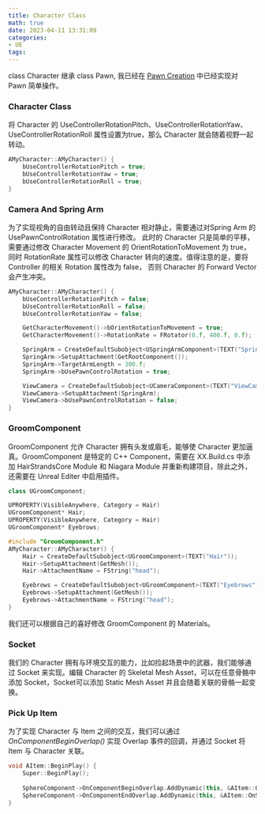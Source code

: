 ```yaml
---
title: Character Class
math: true
date: 2023-04-11 13:31:09
categories: 
- UE
tags:
---
```

class Character 继承 class Pawn, 我已经在 [Pawn Creation](https://hsaoming.github.io/2023/04/02/UE5/Pawn%20Creation/) 中已经实现对 Pawn 简单操作。

<!--more-->
### Character Class
将 Character 的 UseControllerRotationPitch、UseControllerRotationYaw、UseControllerRotationRoll 属性设置为true，那么 Character 就会随着视野一起转动。

``` c++
AMyCharacter::AMyCharacter() {
	bUseControllerRotationPitch = true;
    bUseControllerRotationYaw = true;
	bUseControllerRotationRoll = true;
}
```

### Camera And Spring Arm
为了实现视角的自由转动且保持 Character 相对静止，需要通过对Spring Arm 的 UsePawnControlRotation 属性进行修改。 此时的 Character 只是简单的平移，需要通过修改 Character Movement 的 OrientRotationToMovement 为 true，同时 RotationRate 属性可以修改 Character 转向的速度。值得注意的是，要将 Controller 的相关 Rotation 属性改为 false， 否则 Character 的 Forward Vector 会产生冲突。

``` c++
AMyCharacter::AMyCharacter() {
	bUseControllerRotationPitch = false;
	bUseControllerRotationRoll = false;
	bUseControllerRotationYaw = false;

	GetCharacterMovement()->bOrientRotationToMovement = true;
	GetCharacterMovement()->RotationRate = FRotator(0.f, 400.f, 0.f);

	SpringArm = CreateDefaultSubobject<USpringArmComponent>(TEXT("SpringArm"));
	SpringArm->SetupAttachment(GetRootComponent());
	SpringArm->TargetArmLength = 300.f;
	SpringArm->bUsePawnControlRotation = true;

	ViewCamera = CreateDefaultSubobject<UCameraComponent>(TEXT("ViewCamera"));
	ViewCamera->SetupAttachment(SpringArm);
	ViewCamera->bUsePawnControlRotation = false;
}
```

### GroomComponent
GroomComponent 允许 Character 拥有头发或眉毛，能够使 Character 更加逼真。GroomComponent 是特定的 C++ Component，需要在 XX.Build.cs 中添加 HairStrandsCore Module 和 Niagara Module 并重新构建项目，除此之外，还需要在 Unreal Editer 中启用插件。

```c++
class UGroomComponent;

UPROPERTY(VisibleAnywhere, Category = Hair)
UGroomComponent* Hair;
UPROPERTY(VisibleAnywhere, Category = Hair)
UGroomComponent* Eyebrows;

#include "GroomComponent.h"
AMyCharacter::AMyCharacter() {
	Hair = CreateDefaultSubobject<UGroomComponent>(TEXT("Hair"));
	Hair->SetupAttachment(GetMesh());
	Hair->AttachmentName = FString("head");

	Eyebrows = CreateDefaultSubobject<UGroomComponent>(TEXT("Eyebrows"));
	Eyebrows->SetupAttachment(GetMesh());
	Eyebrows->AttachmentName = FString("head");
}
```
我们还可以根据自己的喜好修改 GroomComponent 的 Materials。

### Socket
我们的 Character 拥有与环境交互的能力，比如捡起场景中的武器，我们能够通过 Socket 来实现。编辑 Character 的 Skeletal Mesh Asset，可以在任意骨骼中添加 Socket，Socket可以添加 Static Mesh Asset 并且会随着关联的骨骼一起变换。


### Pick Up Item
为了实现 Character 与 Item 之间的交互，我们可以通过 *OnComponentBeginOverlap()* 实现 Overlap 事件的回调，并通过 Socket 将 Item 与 Character 关联。

```c++
void AItem::BeginPlay() {
	Super::BeginPlay();
	
	SphereComponent->OnComponentBeginOverlap.AddDynamic(this, &AItem::OnSphereBeginOverlap);
	SphereComponent->OnComponentEndOverlap.AddDynamic(this, &AItem::OnSphereEndOverlap);
}

```